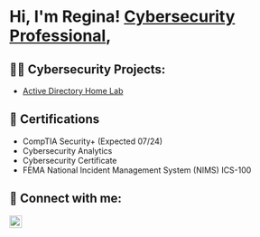 <h1>Hi, I'm Regina!  <a href="https://www.linkedin.com/in/securemydigitalworld/">Cybersecurity Professional</a>, </h1>

<h2>👧🏿 Cybersecurity Projects:</h2>

- [Active Directory Home Lab](https://github.com/regbates/Algorithms-Practice)

<h2> 📄 Certifications</h2>

- CompTIA Security+ (Expected 07/24)
- Cybersecurity Analytics
- Cybersecurity Certificate
- FEMA National Incident Management System (NIMS) ICS-100


<h2> 🤳 Connect with me:</h2>


[<img align="left" alt="regbates | LinkedIn" width="22px" src="https://cdn.jsdelivr.net/npm/simple-icons@v3/icons/linkedin.svg" />][linkedin]


[linkedin]: https://linkedin.com/in/securemydigitalworld

<!--
**regbates/regbates** is a ✨ _special_ ✨ repository because its `README.md` (this file) appears on your GitHub profile.

Here are some ideas to get you started:

- 🔭 I’m currently working on ...
- 🌱 I’m currently learning ...
- 👯 I’m looking to collaborate on ...
- 🤔 I’m looking for help with ...
- 💬 Ask me about ...
- 📫 How to reach me: ...
- 😄 Pronouns: ...
- ⚡ Fun fact: ...
-->
